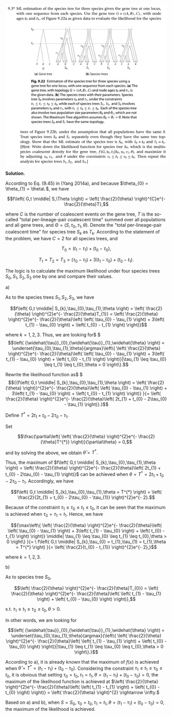 <p>
  <img src=img/9.3-P.png>
</p>

**Solution.**

According to Eq. (9.45) in (Yang 2014a), and because
$\theta_{0} = \theta_{1} = \theta\ $, we have

$$f\left( G,t \middle| S,\Theta \right) = \left( \frac{2}{\theta} \right)^{C}e^{- \frac{2}{\theta}T},$$

where $C$ is the number of coalescent events on the gene tree, $T$ is
the so-called "total per-lineage-pair coalescent time" summed over all
populations and all gene trees, and
$\Theta = (S,\tau_{0},\tau_{1},\theta)$. Denote the "total
per-lineage-pair coalescent time" for species tree $S_{k}$ as $T_{k}$.
According to the statement of the problem, we have $C = 2$ for all
species trees, and

$$T_{0} = \left( t_{1} - \tau_{1} \right) + \left( t_{0} - \tau_{0} \right),$$

$$T_{1} = T_{2} = T_{3} = \left( \tau_{0} - \tau_{1} \right) + 3\left( t_{1} - \tau_{0} \right) + \left( t_{0} - t_{1} \right).$$

The logic is to calculate the maximum likelihood under four species
trees $S_{0},S_{1},S_{2},S_{3}$ one by one and compare their values.

a\)

As to the species trees $S_{1},S_{2},S_{3}$, we have

$$f\left( G,t \middle| S_{k},\tau_{0},\tau_{1},\theta \right) = \left( \frac{2}{\theta} \right)^{2}e^{- \frac{2}{\theta}T_{1}} = \left( \frac{2}{\theta} \right)^{2}e^{- \frac{2}{\theta}\left( \left( \tau_{0} - \tau_{1} \right) + 3\left( t_{1} - \tau_{0} \right) + \left( t_{0} - t_{1} \right) \right)}$$

where $k = 1,2,3.$ Thus, we are looking for$
$$$\left( {\widehat{\tau}}_{0},{\widehat{\tau}}_{1},\widehat{\theta} \right) = \underset{\tau_{0},\tau_{1},\theta}{argmax}\left\{ \left( \frac{2}{\theta} \right)^{2}e^{- \frac{2}{\theta}\left( \left( \tau_{0} - \tau_{1} \right) + 3\left( t_{1} - \tau_{0} \right) + \left( t_{0} - t_{1} \right) \right)}|\tau_{1} \leq \tau_{0} \leq t_{1} \leq t_{0},\theta > 0 \right\}.$$

Rewrite the likelihood function as$
$$${{f\left( G,t \middle| S_{k},\tau_{0},\tau_{1},\theta \right) = \left( \frac{2}{\theta} \right)}^{2}e^{- \frac{2}{\theta}\left( \left( \tau_{0} - \tau_{1} \right) + 3\left( t_{1} - \tau_{0} \right) + \left( t_{0} - t_{1} \right) \right)}
}{= \left( \frac{2}{\theta} \right)^{2}e^{- \frac{2}{\theta}\left( 2t_{1} + t_{0} - 2\tau_{0} - \tau_{1} \right)}.}$$

Define $T^{*} = 2t_{1} + t_{0} - 2\tau_{0} - \tau_{1}.$

Set

$$\frac{\partial\left( \left( \frac{2}{\theta} \right)^{2}e^{- \frac{2}{\theta}T^{*}} \right)}{\partial\theta} = 0,$$

and by solving the above, we obtain $\widehat{\theta} = T^{*}.$

Thus, the maximum of
$f\left( G,t \middle| S_{k},\tau_{0},\tau_{1},\theta \right) = \left( \frac{2}{\theta} \right)^{2}e^{- \frac{2}{\theta}\left( 2t_{1} + t_{0} - 2\tau_{0} - \tau_{1} \right)}$
can be achieved when
$\theta = T^{*} = 2t_{1} + t_{0} - 2\tau_{0} - \tau_{1}$. Accordingly,
we have

$$f\left( G,t \middle| S_{k},\tau_{0},\tau_{1},\theta = T^{*} \right) = \left( \frac{2}{2t_{1} + t_{0} - 2\tau_{0} - \tau_{1}} \right)^{2}e^{- 2}.$$

Because of the constraint
$\tau_{1} \leq \tau_{0} \leq t_{1} \leq t_{0},$ it can be seen that the
maximum is achieved when $\tau_{0} = \tau_{1} = t_{1}.$ Hence, we have

$${\max\left\{ \left( \frac{2}{\theta} \right)^{2}e^{- \frac{2}{\theta}\left( \left( \tau_{0} - \tau_{1} \right) + 3\left( t_{1} - \tau_{0} \right) + \left( t_{0} - t_{1} \right) \right)} \middle| \tau_{1} \leq \tau_{0} \leq t_{1} \leq t_{0},\theta > 0 \right\}
}{= \ f\left( G,t \middle| S_{k},\tau_{0} = t_{1},\tau_{1} = t_{1},\theta = T^{*} \right)
}{= \left( \frac{2}{t_{0} - t_{1}} \right)^{2}e^{- 2},}$$

where $k = 1,2,3.$

b\)

As to species tree $S_{0}$,

$$\left( \frac{2}{\theta} \right)^{2}e^{- \frac{2}{\theta}T_{0}} = \left( \frac{2}{\theta} \right)^{2}e^{- \frac{2}{\theta}\left( \left( t_{1} - \tau_{1} \right) + \left( t_{0} - \tau_{0} \right) \right)},$$

s.t. $\tau_{1} \leq t_{1} \leq \tau_{0} \leq t_{0},\theta > 0.$

In other words, we are looking for

$$\left( {\widehat{\tau}}_{0},{\widehat{\tau}}_{1},\widehat{\theta} \right) = \underset{\tau_{0},\tau_{1},\theta}{argmax}{\left\{ \left( \frac{2}{\theta} \right)^{2}e^{- \frac{2}{\theta}\left( \left( t_{1} - \tau_{1} \right) + \left( t_{0} - \tau_{0} \right) \right)}|\tau_{1} \leq t_{1} \leq \tau_{0} \leq t_{0},\theta > 0 \right\}.}$$

According to a), it is already known that the maximum of $f(x)$ is
achieved when
$\widehat{\theta} = T^{*} = \left( t_{1} - \tau_{1} \right) + \left( t_{0} - \tau_{0} \right).$
Considering the constraint
$\tau_{1} \leq t_{1} \leq \tau_{0} \leq t_{0},$ it is obvious that
setting
$\tau_{0} = t_{0},\tau_{1} = t_{1},\theta = \left( t_{1} - \tau_{1} \right) + \left( t_{0} - \tau_{0} \right) = 0$,
the maximum of the likelihood function is achieved at
$\left( \frac{2}{\theta} \right)^{2}e^{- \frac{2}{\theta}\left( \left( t_{1} - t_{1} \right) + \left( t_{0} - t_{0} \right) \right)} = \left( \frac{2}{\theta} \right)^{2} \rightarrow \infty.$

Based on a) and b), when $S = S_{0},$
$\tau_{0} = t_{0},\tau_{1} = t_{1},\theta = \left( t_{1} - \tau_{1} \right) + \left( t_{0} - \tau_{0} \right) = 0$,
the maximum of the likelihood is achieved.
